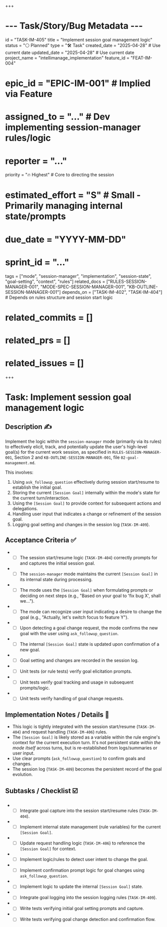 +++
# --- Task/Story/Bug Metadata ---
id = "TASK-IM-405"
title = "Implement session goal management logic"
status = "⚪️ Planned"
type = "🛠️ Task"
created_date = "2025-04-28" # Use current date
updated_date = "2025-04-28" # Use current date
project_name = "intellimanage_implementation"
feature_id = "FEAT-IM-004"
# epic_id = "EPIC-IM-001" # Implied via Feature
# assigned_to = "..." # Dev implementing session-manager rules/logic
# reporter = "..."
priority = "🔥 Highest" # Core to directing the session
# estimated_effort = "S" # Small - Primarily managing internal state/prompts
# due_date = "YYYY-MM-DD"
# sprint_id = "..."
tags = ["mode", "session-manager", "implementation", "session-state", "goal-setting", "context", "rules"]
related_docs = ["RULES-SESSION-MANAGER-001", "MODE-SPEC-SESSION-MANAGER-001", "KB-OUTLINE-SESSION-MANAGER-001"]
depends_on = ["TASK-IM-402", "TASK-IM-404"] # Depends on rules structure and session start logic
# related_commits = []
# related_prs = []
# related_issues = []
+++

# Task: Implement session goal management logic

## Description ✍️

Implement the logic within the `session-manager` mode (primarily via its rules) to effectively elicit, track, and potentially update the user's high-level goal(s) for the current work session, as specified in `RULES-SESSION-MANAGER-001`, Section 2 and `KB-OUTLINE-SESSION-MANAGER-001`, file `02-goal-management.md`.

This involves:
1.  Using `ask_followup_question` effectively during session start/resume to establish the initial goal.
2.  Storing the current `[Session Goal]` internally within the mode's state for the current turn/interaction.
3.  Using the `[Session Goal]` to provide context for subsequent actions and delegations.
4.  Handling user input that indicates a change or refinement of the session goal.
5.  Logging goal setting and changes in the session log (`TASK-IM-409`).

## Acceptance Criteria ✅

*   - [ ] The session start/resume logic (`TASK-IM-404`) correctly prompts for and captures the initial session goal.
*   - [ ] The `session-manager` mode maintains the current `[Session Goal]` in its internal state during processing.
*   - [ ] The mode uses the `[Session Goal]` when formulating prompts or deciding on next steps (e.g., "Based on your goal to 'fix bug X', shall we...").
*   - [ ] The mode can recognize user input indicating a desire to change the goal (e.g., "Actually, let's switch focus to feature Y").
*   - [ ] Upon detecting a goal change request, the mode confirms the new goal with the user using `ask_followup_question`.
*   - [ ] The internal `[Session Goal]` state is updated upon confirmation of a new goal.
*   - [ ] Goal setting and changes are recorded in the session log.
*   - [ ] Unit tests (or rule tests) verify goal elicitation prompts.
*   - [ ] Unit tests verify goal tracking and usage in subsequent prompts/logic.
*   - [ ] Unit tests verify handling of goal change requests.

## Implementation Notes / Details 📝

*   This logic is tightly integrated with the session start/resume (`TASK-IM-404`) and request handling (`TASK-IM-406`) rules.
*   The `[Session Goal]` is likely stored as a variable within the rule engine's context for the current execution turn. It's not persistent state *within the mode itself* across turns, but is re-established from logs/summaries or user input.
*   Use clear prompts (`ask_followup_question`) to confirm goals and changes.
*   The session log (`TASK-IM-409`) becomes the persistent record of the goal evolution.

## Subtasks / Checklist ☑️

*   - [ ] Integrate goal capture into the session start/resume rules (`TASK-IM-404`).
*   - [ ] Implement internal state management (rule variables) for the current `[Session Goal]`.
*   - [ ] Update request handling logic (`TASK-IM-406`) to reference the `[Session Goal]` for context.
*   - [ ] Implement logic/rules to detect user intent to change the goal.
*   - [ ] Implement confirmation prompt logic for goal changes using `ask_followup_question`.
*   - [ ] Implement logic to update the internal `[Session Goal]` state.
*   - [ ] Integrate goal logging into the session logging rules (`TASK-IM-409`).
*   - [ ] Write tests verifying initial goal setting prompts and capture.
*   - [ ] Write tests verifying goal change detection and confirmation flow.
